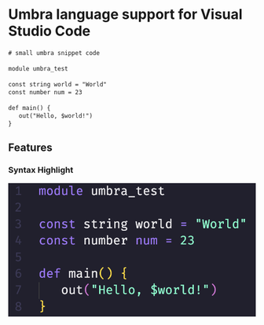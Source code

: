 # Umbra language support for Visual Studio Code

```umb
# small umbra snippet code

module umbra_test

const string world = "World"
const number num = 23

def main() {
   out("Hello, $world!")
}
```

## Features

### Syntax Highlight

![syntax-highlight-example](./assets/example.png)
